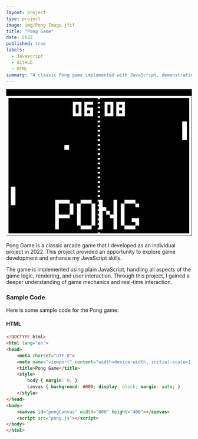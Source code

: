 ```yaml
---
layout: project
type: project
image: img/Pong Image.jfif
title: "Pong Game"
date: 2022
published: true
labels:
  - Javascript
  - GitHub
  - HTML
summary: "A classic Pong game implemented with JavaScript, demonstrating fundamental game mechanics and coding practices."
---
```


<img class="img-fluid" src="../img/Pong Image.jfif" alt="Pong Game">

Pong Game is a classic arcade game that I developed as an individual project in 2022. This project provided an opportunity to explore game development and enhance my JavaScript skills.

The game is implemented using plain JavaScript, handling all aspects of the game logic, rendering, and user interaction. Through this project, I gained a deeper understanding of game mechanics and real-time interaction.

### Sample Code

Here is some sample code for the Pong game:

#### HTML

```html
<!DOCTYPE html>
<html lang="en">
<head>
    <meta charset="UTF-8">
    <meta name="viewport" content="width=device-width, initial-scale=1.0">
    <title>Pong Game</title>
    <style>
        body { margin: 0; }
        canvas { background: #000; display: block; margin: auto; }
    </style>
</head>
<body>
    <canvas id="pongCanvas" width="800" height="400"></canvas>
    <script src="pong.js"></script>
</body>
</html>
